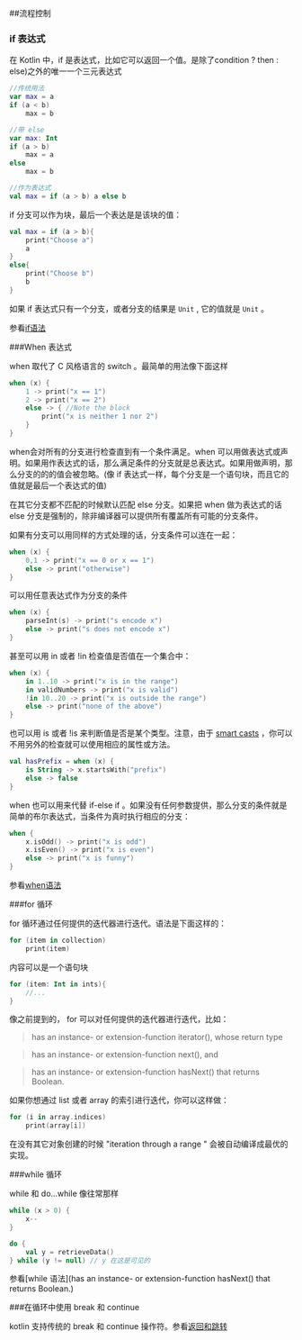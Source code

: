 ##流程控制

### if 表达式

在 Kotlin 中，if 是表达式，比如它可以返回一个值。是除了condition ? then : else)之外的唯一一个三元表达式

```kotlin
//传统用法
var max = a
if (a < b)
	max = b

//带 else 
var max: Int
if (a > b)
	max = a
else
	max = b

//作为表达式
val max = if (a > b) a else b
```

if  分支可以作为块，最后一个表达是是该块的值：

```kotlin
val max = if (a > b){
	print("Choose a")
	a
}
else{
	print("Choose b")
	b
}
```


如果 if 表达式只有一个分支，或者分支的结果是 `Unit` , 它的值就是 `Unit` 。

参看[if语法](http://kotlinlang.org/docs/reference/grammar.html#if)

###When 表达式

when 取代了 C 风格语言的 switch 。最简单的用法像下面这样

```kotlin
when (x) {
	1 -> print("x == 1")
	2 -> print("x == 2")
	else -> { //Note the block
		print("x is neither 1 nor 2")
	}
}
```

when会对所有的分支进行检查直到有一个条件满足。when 可以用做表达式或声明。如果用作表达式的话，那么满足条件的分支就是总表达式。如果用做声明，那么分支的的的值会被忽略。(像 if 表达式一样，每个分支是一个语句块，而且它的值就是最后一个表达式的值)

在其它分支都不匹配的时候默认匹配 else 分支。如果把 when 做为表达式的话 else 分支是强制的，除非编译器可以提供所有覆盖所有可能的分支条件。

如果有分支可以用同样的方式处理的话，分支条件可以连在一起：

```kotlin
when (x) {
	0,1 -> print("x == 0 or x == 1")
	else -> print("otherwise")
}
```

可以用任意表达式作为分支的条件

```kotlin
when (x) {
	parseInt(s) -> print("s encode x")
	else -> print("s does not encode x")
}
```

甚至可以用 in 或者 !in 检查值是否值在一个集合中：

```kotlin
when (x) {
	in 1..10 -> print("x is in the range")
	in validNumbers -> print("x is valid")
	!in 10..20 -> print("x is outside the range")
	else -> print("none of the above")
}
```

也可以用 is 或者 !is 来判断值是否是某个类型。注意，由于 [smart casts](http://kotlinlang.org/docs/reference/typecasts.html#smart-casts) ，你可以不用另外的检查就可以使用相应的属性或方法。

```kotlin
val hasPrefix = when (x) {
	is String -> x.startsWith("prefix")
	else -> false
}
```

when 也可以用来代替 if-else if 。如果没有任何参数提供，那么分支的条件就是简单的布尔表达式，当条件为真时执行相应的分支：

```kotlin
when {
	x.isOdd() -> print("x is odd")
	x.isEven() -> print("x is even")
	else -> print("x is funny")
}
```

参看[when语法](http://kotlinlang.org/docs/reference/grammar.html#when)

###for 循环

for 循环通过任何提供的迭代器进行迭代。语法是下面这样的：

```kotlin
for (item in collection)
	print(item)
```

内容可以是一个语句块

```kotlin
for (item: Int in ints){
	//...
}
```

像之前提到的， for 可以对任何提供的迭代器进行迭代，比如：

> has an instance- or extension-function iterator(), whose return type

> has an instance- or extension-function next(), and

> has an instance- or extension-function hasNext() that returns Boolean.

如果你想通过 list 或者 array 的索引进行迭代，你可以这样做：

```kotlin
for (i in array.indices)
	print(array[i])
```

在没有其它对象创建的时候 "iteration through a range " 会被自动编译成最优的实现。

###while 循环

while 和 do...while 像往常那样

```kotlin
while (x > 0) {
	x--
}

do {
	val y = retrieveData()
} while (y != null) // y 在这是可见的
```

参看[while 语法](has an instance- or extension-function hasNext() that returns Boolean.)

###在循环中使用 break 和 continue

kotlin 支持传统的 break 和 continue 操作符。参看[返回和跳转](http://kotlinlang.org/docs/reference/returns.html)
